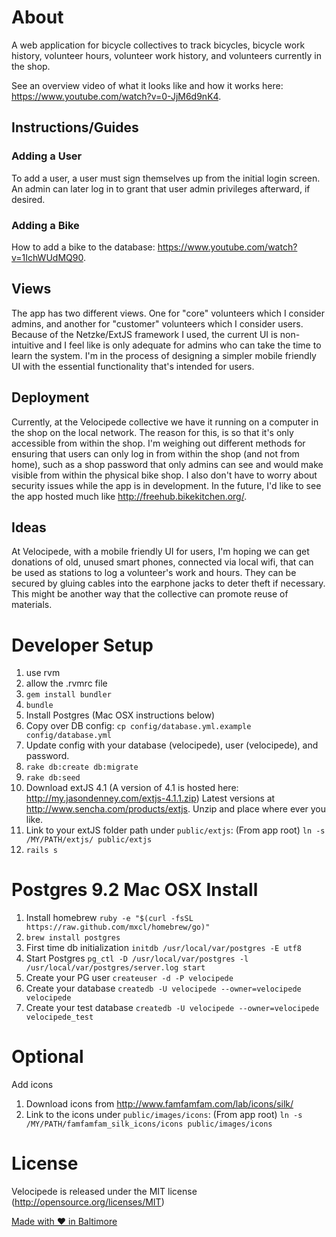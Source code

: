 # About
A web application for bicycle collectives to track bicycles, bicycle work history, volunteer hours, volunteer work history, and volunteers currently in the shop.

See an overview video of what it looks like and how it works here: https://www.youtube.com/watch?v=0-JjM6d9nK4.

## Instructions/Guides

### Adding a User
To add a user, a user must sign themselves up from the initial login screen.  An admin can later log in to grant that user admin privileges afterward, if desired.

### Adding a Bike
How to add a bike to the database: https://www.youtube.com/watch?v=1IchWUdMQ90.

## Views
The app has two different views.  One for "core" volunteers which I consider admins, and another for "customer" volunteers which I consider users.  Because of the Netzke/ExtJS framework I used, the current UI is non-intuitive and I feel like is only adequate for admins who can take the time to learn the system.  I'm in the process of designing a simpler mobile friendly UI with the essential functionality that's intended for users.

## Deployment
Currently, at the Velocipede collective we have it running on a computer in the shop on the local network.  The reason for this, is so that it's only accessible from within the shop.  I'm weighing out different methods for ensuring that users can only log in from within the shop (and not from home), such as a shop password that only admins can see and would make visible from within the physical bike shop.  I also don't have to worry about security issues while the app is in development.  In the future, I'd like to see the app hosted much like http://freehub.bikekitchen.org/.

## Ideas
At Velocipede, with a mobile friendly UI for users, I'm hoping we can get donations of old, unused smart phones, connected via local wifi, that can be used as stations to log a volunteer's work and hours.  They can be secured by gluing cables into the earphone jacks to deter theft if necessary.  This might be another way that the collective can promote reuse of materials.

# Developer Setup

1. use rvm
1. allow the .rvmrc file
1. `gem install bundler`
1. `bundle`
1. Install Postgres (Mac OSX instructions below)
1. Copy over DB config:  `cp config/database.yml.example config/database.yml`
1. Update config with your database (velocipede), user (velocipede), and password.
1. `rake db:create db:migrate`
1. `rake db:seed`
1. Download extJS 4.1 (A version of 4.1 is hosted here: http://my.jasondenney.com/extjs-4.1.1.zip) Latest versions at http://www.sencha.com/products/extjs. Unzip and place where ever you like.
1. Link to your extJS folder path under `public/extjs`: (From app root) `ln -s /MY/PATH/extjs/ public/extjs`
1. `rails s`


# Postgres 9.2 Mac OSX Install
1. Install homebrew `ruby -e "$(curl -fsSL https://raw.github.com/mxcl/homebrew/go)"`
1. `brew install postgres`
1. First time db initialization `initdb /usr/local/var/postgres -E utf8`
1. Start Postgres `pg_ctl -D /usr/local/var/postgres -l /usr/local/var/postgres/server.log start`
1. Create your PG user `createuser -d -P velocipede`
1. Create your database `createdb -U velocipede --owner=velocipede velocipede`
1. Create your test database `createdb -U velocipede --owner=velocipede velocipede_test`

# Optional
 Add icons

1. Download icons from http://www.famfamfam.com/lab/icons/silk/
1. Link to the icons under `public/images/icons`: (From app root) `ln -s /MY/PATH/famfamfam_silk_icons/icons public/images/icons`

# License
Velocipede is released under the MIT license (http://opensource.org/licenses/MIT)

<a href="http://madewithloveinbaltimore.org">Made with &hearts; in Baltimore</a>

